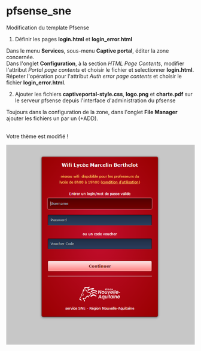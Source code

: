 # pfsense_sne
Modification du template Pfsense

1. Définir les pages <b>login.html</b> et <b>login_error.html</b><br/>

Dans le menu <b>Services</b>, sous-menu <b>Captive portal</b>, éditer la zone concernée.<br />
Dans l'onglet <b>Configuration</b>, à la section <i>HTML Page Contents</i>, modifier l'attribut <i>Portal page contents</i> et choisir le fichier et selectionner <b>login.html</b>.<br />
Répeter l'opération pour l'attribut <i>Auth error page contents</i> et choisir le fichier <b>login_error.html</b>.


2. Ajouter les fichiers <b>captiveportal-style.css</b>, <b>logo.png</b> et <b>charte.pdf</b> sur le serveur pfsense depuis l'interface d'administration du pfsense<br />

Toujours dans la configuration de la zone, dans l'onglet <b>File Manager</b> ajouter les fichiers un par un (+ADD).<br /><br/>


Votre thème est modifié !

<center><img src="https://github.com/julbo250/pfsense_sne/blob/master/Capture%20portail.PNG"></center>
